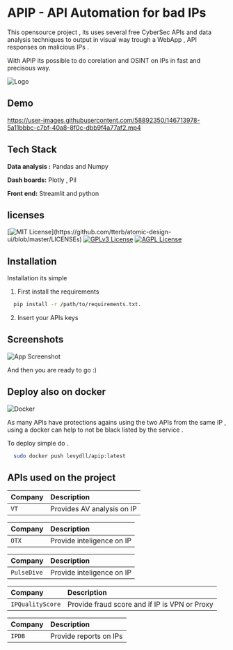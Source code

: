
# APIP - API Automation for bad IPs

This opensource project , its uses several free CyberSec APIs and data analysis techniques to output in visual way trough a WebApp ,  API responses on malicious IPs .

With APIP its possible to do corelation and OSINT on IPs in fast and precisous way. 





![Logo](https://i.ibb.co/dDxyhnr/cooltext399694882765997.png)



## Demo




https://user-images.githubusercontent.com/58892350/146713978-5a11bbbc-c7bf-40a8-8f0c-dbb9f4a77af2.mp4




## Tech Stack

**Data analysis :** Pandas and Numpy

**Dash boards:** Plotly , Pil

**Front end:** Streamlit and python


## licenses



[![MIT License](https://img.shields.io/apm/l/atomic-design-ui.svg?)](https://github.com/tterb/atomic-design-ui/blob/master/LICENSEs)
[![GPLv3 License](https://img.shields.io/badge/License-GPL%20v3-yellow.svg)](https://opensource.org/licenses/)
[![AGPL License](https://img.shields.io/badge/license-AGPL-blue.svg)](http://www.gnu.org/licenses/agpl-3.0)


## Installation

Installation its simple 
1) First install the requirements

```bash
  pip install -r /path/to/requirements.txt.
```
    



2) Insert your APIs keys 
    

    
## Screenshots

![App Screenshot](https://i.ibb.co/Jc6rH7S/Capture.png)

And then you are ready to go :) 

## Deploy also on docker


![Docker](https://www.clipartmax.com/png/full/146-1469802_logo-logo-docker.png)



As many APIs have protections agains using the two APIs from the same IP , using a docker can help to not be black listed by the service .


To deploy simple do .

```bash
  sudo docker push levydll/apip:latest
```


## APIs used on the project 

 |Company | Description                |
 | :------- | :------------------------- |
 | `VT` | Provides AV analysis on IP |

|Company | Description                |
 | :------- | :------------------------- |
 | `OTX` | Provide inteligence on IP |

|Company | Description                |
 | :------- | :------------------------- |
 | `PulseDive` | Provide inteligence on IP  |


|Company | Description                |
 | :------- | :------------------------- |
 | `IPQualityScore` | Provide fraud score and if IP is VPN or Proxy |

 |Company | Description                |
 | :------- | :------------------------- |
 | `IPDB` | Provide reports on IPs  |


